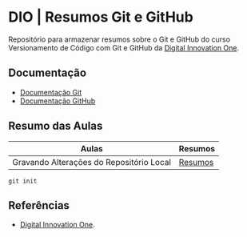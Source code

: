 ﻿
# DIO | Resumos Git e GitHub

Repositório para armazenar resumos sobre o Git e GitHub
do curso Versionamento de Código com Git e GitHub da [Digital Innovation One](https://www.dio.me).

## Documentação
- [Documentação Git](https://git-scm.com/doc)
- [Documentação GitHub](https://docs.github.com)

## Resumo das Aulas 

| Aulas | Resumos |
|-------|---------|
| Gravando Alterações do Repositório Local | [Resumos]() |

```
git init
```
## Referências

- [Digital Innovation One]().
